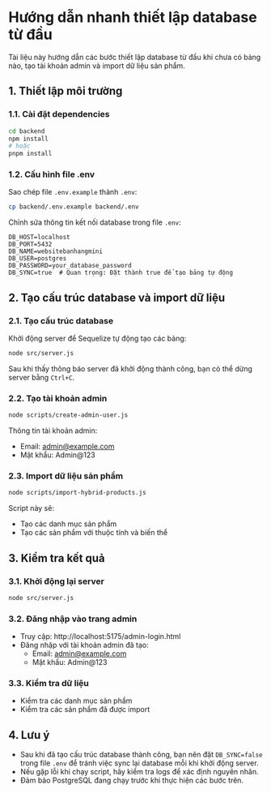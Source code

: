 # Hướng dẫn nhanh thiết lập database từ đầu

Tài liệu này hướng dẫn các bước thiết lập database từ đầu khi chưa có bảng nào, tạo tài khoản admin và import dữ liệu sản phẩm.

## 1. Thiết lập môi trường

### 1.1. Cài đặt dependencies

```bash
cd backend
npm install
# hoặc
pnpm install
```

### 1.2. Cấu hình file .env

Sao chép file `.env.example` thành `.env`:

```bash
cp backend/.env.example backend/.env
```

Chỉnh sửa thông tin kết nối database trong file `.env`:

```
DB_HOST=localhost
DB_PORT=5432
DB_NAME=websitebanhangmini
DB_USER=postgres
DB_PASSWORD=your_database_password
DB_SYNC=true  # Quan trọng: Đặt thành true để tạo bảng tự động
```

## 2. Tạo cấu trúc database và import dữ liệu

### 2.1. Tạo cấu trúc database

Khởi động server để Sequelize tự động tạo các bảng:

```bash
node src/server.js
```

Sau khi thấy thông báo server đã khởi động thành công, bạn có thể dừng server bằng `Ctrl+C`.

### 2.2. Tạo tài khoản admin

```bash
node scripts/create-admin-user.js
```

Thông tin tài khoản admin:

- Email: admin@example.com
- Mật khẩu: Admin@123

### 2.3. Import dữ liệu sản phẩm

```bash
node scripts/import-hybrid-products.js
```

Script này sẽ:

- Tạo các danh mục sản phẩm
- Tạo các sản phẩm với thuộc tính và biến thể

## 3. Kiểm tra kết quả

### 3.1. Khởi động lại server

```bash
node src/server.js
```

### 3.2. Đăng nhập vào trang admin

- Truy cập: http://localhost:5175/admin-login.html
- Đăng nhập với tài khoản admin đã tạo:
  - Email: admin@example.com
  - Mật khẩu: Admin@123

### 3.3. Kiểm tra dữ liệu

- Kiểm tra các danh mục sản phẩm
- Kiểm tra các sản phẩm đã được import

## 4. Lưu ý

- Sau khi đã tạo cấu trúc database thành công, bạn nên đặt `DB_SYNC=false` trong file `.env` để tránh việc sync lại database mỗi khi khởi động server.
- Nếu gặp lỗi khi chạy script, hãy kiểm tra logs để xác định nguyên nhân.
- Đảm bảo PostgreSQL đang chạy trước khi thực hiện các bước trên.
